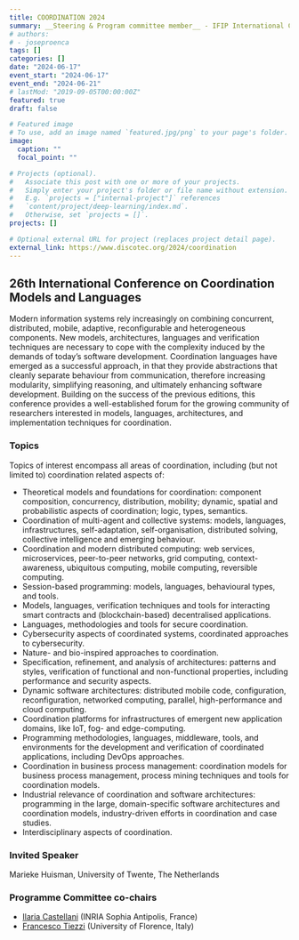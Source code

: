 ```yaml
---
title: COORDINATION 2024
summary: __Steering & Program committee member__ - IFIP International Conference on Coordination Models and Languages
# authors:
# - joseproenca
tags: []
categories: []
date: "2024-06-17"
event_start: "2024-06-17"
event_end: "2024-06-21"
# lastMod: "2019-09-05T00:00:00Z"
featured: true
draft: false

# Featured image
# To use, add an image named `featured.jpg/png` to your page's folder. 
image:
  caption: ""
  focal_point: ""

# Projects (optional).
#   Associate this post with one or more of your projects.
#   Simply enter your project's folder or file name without extension.
#   E.g. `projects = ["internal-project"]` references 
#   `content/project/deep-learning/index.md`.
#   Otherwise, set `projects = []`.
projects: []

# Optional external URL for project (replaces project detail page).
external_link: https://www.discotec.org/2024/coordination
---
```


## 26th International Conference on Coordination Models and Languages

Modern information systems rely increasingly on combining concurrent, distributed, mobile, adaptive, reconfigurable and heterogeneous components. New models, architectures, languages and verification techniques are necessary to cope with the complexity induced by the demands of today’s software development. Coordination languages have emerged as a successful approach, in that they provide abstractions that cleanly separate behaviour from communication, therefore increasing modularity, simplifying reasoning, and ultimately enhancing software development. Building on the success of the previous editions, this conference provides a well-established forum for the growing community of researchers interested in models, languages, architectures, and implementation techniques for coordination.

### Topics

Topics of interest encompass all areas of coordination, including (but not limited to) coordination related aspects of:

 - Theoretical models and foundations for coordination: component composition, concurrency, distribution, mobility; dynamic, spatial and probabilistic aspects of coordination; logic, types, semantics.
 - Coordination of multi-agent and collective systems: models, languages, infrastructures, self-adaptation, self-organisation, distributed solving, collective intelligence and emerging behaviour.
 - Coordination and modern distributed computing: web services, microservices, peer-to-peer networks, grid computing, context-awareness, ubiquitous computing, mobile computing, reversible computing.
 - Session-based programming: models, languages, behavioural types, and tools.
 - Models, languages, verification techniques and tools for interacting smart contracts and (blockchain-based) decentralised applications.
 - Languages, methodologies and tools for secure coordination.
 - Cybersecurity aspects of coordinated systems, coordinated approaches to cybersecurity.
 - Nature- and bio-inspired approaches to coordination.
 - Specification, refinement, and analysis of architectures: patterns and styles, verification of functional and non-functional properties, including performance and security aspects.
 - Dynamic software architectures: distributed mobile code, configuration, reconfiguration, networked computing, parallel, high-performance and cloud computing.
 - Coordination platforms for infrastructures of emergent new application domains, like IoT, fog- and edge-computing.
 - Programming methodologies, languages, middleware, tools, and environments for the development and verification of coordinated applications, including DevOps approaches.
 - Coordination in business process management: coordination models for business process management, process mining techniques and tools for coordination models.
 - Industrial relevance of coordination and software architectures: programming in the large, domain-specific software architectures and coordination models, industry-driven efforts in coordination and case studies.
 - Interdisciplinary aspects of coordination.

### Invited Speaker

Marieke Huisman, University of Twente, The Netherlands


### Programme Committee co-chairs

- [Ilaria Castellani](https://www-sop.inria.fr/members/Ilaria.Castellani/) (INRIA Sophia Antipolis, France)
- [Francesco Tiezzi](http://www.disia.unifi.it/tiezzi) (University of Florence, Italy)
